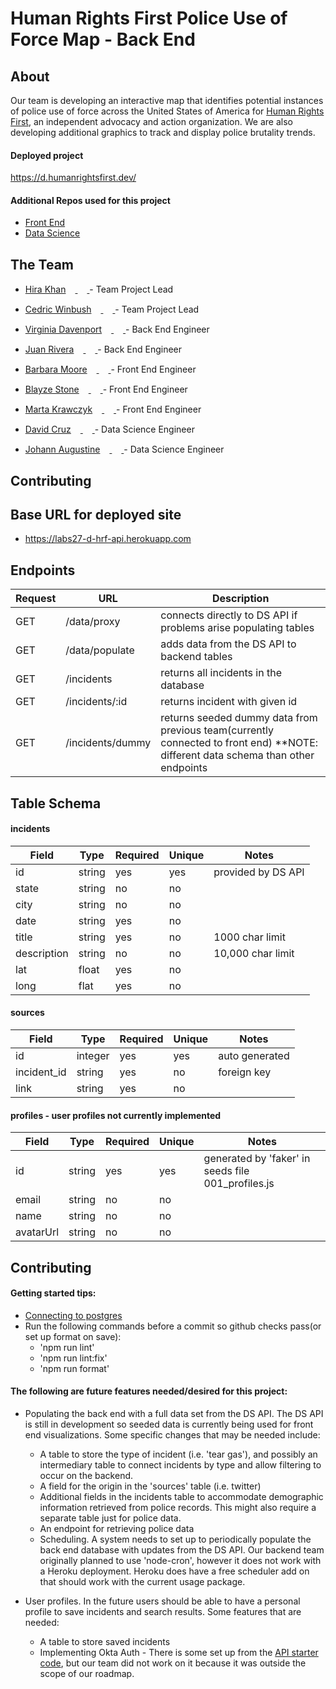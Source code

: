 # Human Rights First Police Use of Force Map - Back End
## About
Our team is developing an interactive map that identifies potential instances of police use of force across the United States of America for [Human Rights First](https://www.humanrightsfirst.org/), an independent advocacy and action organization. We are also developing additional graphics to track and display police brutality trends.
#### Deployed project
https://d.humanrightsfirst.dev/

#### Additional Repos used for this project
- [Front End](https://github.com/Lambda-School-Labs/Labs27-D-HRF-FE)
- [Data Science](https://github.com/Lambda-School-Labs/Labs27-D-HRF-DS)
## The Team
- [Hira Khan](https://github.com/Hira63S)[<img src="https://github.com/favicon.ico" width="15"> ](https://github.com/Hira63S)   [ <img src="https://static.licdn.com/sc/h/al2o9zrvru7aqj8e1x2rzsrca" width="15"> ](https://www.linkedin.com/in/hira-shahid-991b1583/) - Team Project Lead

- [Cedric Winbush](https://github.com/caw442000)[<img src="https://github.com/favicon.ico" width="15"> ](https://github.com/caw442000)   [ <img src="https://static.licdn.com/sc/h/al2o9zrvru7aqj8e1x2rzsrca" width="15"> ](https://www.linkedin.com/in/cedricwinbush/) - Team Project Lead

- [Virginia Davenport](https://github.com/virginia-d90)[<img src="https://github.com/favicon.ico" width="15"> ](https://github.com/virginia-d90)   [ <img src="https://static.licdn.com/sc/h/al2o9zrvru7aqj8e1x2rzsrca" width="15"> ](https://www.linkedin.com/in/virginia-davenport/)   - Back End Engineer

- [Juan Rivera](https://github.com/Juan-Rivera)[<img src="https://github.com/favicon.ico" width="15"> ](https://github.com/Juan-Rivera)   [ <img src="https://static.licdn.com/sc/h/al2o9zrvru7aqj8e1x2rzsrca" width="15"> ](linkedin.com/in/juan-rivera-dev) - Back End Engineer

- [Barbara Moore](https://github.com/barbaralois)[<img src="https://github.com/favicon.ico" width="15"> ](https://github.com/barbaralois)   [ <img src="https://static.licdn.com/sc/h/al2o9zrvru7aqj8e1x2rzsrca" width="15"> ](https://www.linkedin.com/in/barbaralois/ ) - Front End Engineer

- [Blayze Stone](https://github.com/blayzestone)[<img src="https://github.com/favicon.ico" width="15"> ](https://github.com/blayzestone)   [ <img src="https://static.licdn.com/sc/h/al2o9zrvru7aqj8e1x2rzsrca" width="15"> ](https://www.linkedin.com/in/blayze-stone/) - Front End Engineer

- [Marta Krawczyk](https://github.com/MartaKode)[<img src="https://github.com/favicon.ico" width="15"> ](https://github.com/MartaKode)   [ <img src="https://static.licdn.com/sc/h/al2o9zrvru7aqj8e1x2rzsrca" width="15"> ](https://www.linkedin.com/in/marta-janina-krawczyk/) - Front End Engineer

- [David Cruz](https://github.com/DAVIDCRUZ0202)[<img src="https://github.com/favicon.ico" width="15"> ](https://github.com/DAVIDCRUZ0202)   [ <img src="https://static.licdn.com/sc/h/al2o9zrvru7aqj8e1x2rzsrca" width="15"> ]( https://www.linkedin.com/in/daavidcruuz/) - Data Science Engineer

- [Johann Augustine](https://github.com/DataLovecraft)[<img src="https://github.com/favicon.ico" width="15"> ](https://github.com/DataLovecraft)   [ <img src="https://static.licdn.com/sc/h/al2o9zrvru7aqj8e1x2rzsrca" width="15"> ](https://www.linkedin.com/in/johannaugustine/) - Data Science Engineer

## Contributing

## Base URL for deployed site
- https://labs27-d-hrf-api.herokuapp.com

## Endpoints
| Request | URL | Description |
| ------- | --- | ----------- |
| GET | /data/proxy | connects directly to DS API if problems arise populating tables |
| GET | /data/populate | adds data from the DS API to backend tables |
|GET|/incidents| returns all incidents in the database|
|GET|/incidents/:id|returns incident with given id|
|GET|/incidents/dummy|returns seeded dummy data from previous team(currently connected to front end) **NOTE: different data schema than other endpoints|

## Table Schema

#### incidents
|Field|Type|Required|Unique|Notes|
|-----|----|--------|------|-----|
|id|string|yes|yes|provided by DS API|
|state|string|no|no||
|city|string|no|no||
|date|string|yes|no||
|title|string|yes|no|1000 char limit|
|description|string|no|no|10,000 char limit|
|lat|float|yes|no||
|long|flat|yes|no||

#### sources
|Field|Type|Required|Unique|Notes|
|-----|----|--------|------|-----|
|id|integer|yes|yes|auto generated|
|incident_id|string|yes|no|foreign key|
|link|string|yes|no||

#### profiles - user profiles not currently implemented
|Field|Type|Required|Unique|Notes|
|-----|----|--------|------|-----|
|id|string|yes|yes|generated by 'faker' in seeds file 001_profiles.js |
|email|string|no|no||
|name|string|no|no||
|avatarUrl|string|no|no||

## Contributing
#### Getting started tips:
 * [Connecting to postgres](https://docs.labs.lambdaschool.com/api/)
 * Run the following commands before a commit so github checks pass(or set up format on save):
    * 'npm run lint'
    * 'npm run lint:fix'
    * 'npm run format'
#### The following are future features needed/desired for this project:
* Populating the back end with a full data set from the DS API. The DS API is still in development so seeded data is currently being used for front end visualizations. Some specific changes that may be needed include:
  * A table to store the type of incident (i.e. 'tear gas'), and possibly an intermediary table to connect incidents by type and allow filtering to occur on the backend.
  * A field for the origin in the 'sources' table (i.e. twitter)
  * Additional fields in the incidents table to accommodate demographic information retrieved from police records. This might also require a separate table just for police data.
  * An endpoint for retrieving police data
  * Scheduling. A system needs to set up to periodically populate the back end database with updates from the DS API. Our backend team originally planned to use 'node-cron', however it does not work with a Heroku deployment. Heroku does have a free scheduler add on that should work with the current usage package.

* User profiles. In the future users should be able to have a personal profile to save incidents and search results. Some features that are needed:
  * A table to store saved incidents
  * Implementing Okta Auth - There is some set up from the [API starter code](https://github.com/Lambda-School-Labs/labs-api-starter), but our team did not work on it because it was outside the scope of our roadmap.  
  